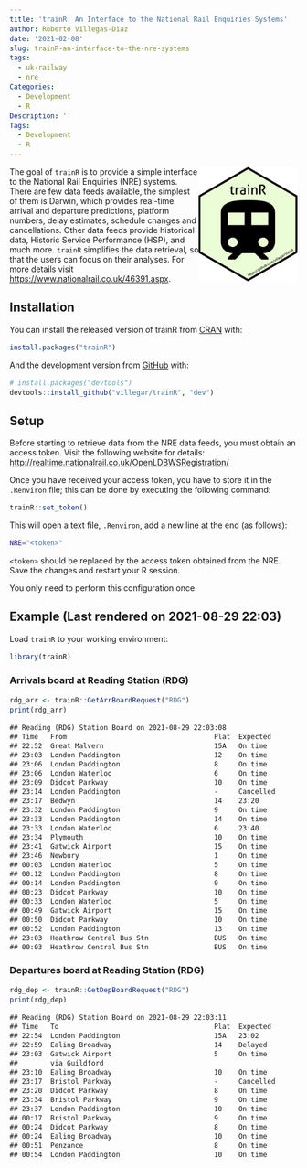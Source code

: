 ```yaml
---
title: 'trainR: An Interface to the National Rail Enquiries Systems'
author: Roberto Villegas-Diaz
date: '2021-02-08'
slug: trainR-an-interface-to-the-nre-systems
tags:
  - uk-railway
  - nre
Categories:
  - Development
  - R
Description: ''
Tags:
  - Development
  - R
---
```


<img src="https://raw.githubusercontent.com/villegar/trainR/main/inst/images/logo.png" alt="logo" align="right" height=200px/>

The goal of `trainR` is to provide a simple interface to the 
National Rail Enquiries (NRE) systems. There are few data feeds 
available, the simplest of them is Darwin, which provides real-time 
arrival and departure predictions, platform numbers, delay estimates, 
schedule changes and cancellations. Other data feeds provide historical 
data, Historic Service Performance (HSP), and much more. `trainR` 
simplifies the data retrieval, so that the users can focus on their 
analyses. For more details visit 
https://www.nationalrail.co.uk/46391.aspx.

## Installation

You can install the released version of trainR from [CRAN](https://CRAN.R-project.org) with:

``` r
install.packages("trainR")
```

And the development version from [GitHub](https://github.com/) with:

``` r
# install.packages("devtools")
devtools::install_github("villegar/trainR", "dev")
```

## Setup
Before starting to retrieve data from the NRE data feeds, you must obtain an access token. 
Visit the following website for details: http://realtime.nationalrail.co.uk/OpenLDBWSRegistration/

Once you have received your access token, you have to store it in the `.Renviron` file; this can be 
done by executing the following command:


```r
trainR::set_token()
```

This will open a text file, `.Renviron`, add a new line at the end (as follows):

```bash
NRE="<token>"
```

`<token>` should be replaced by the access token obtained from the NRE. Save the changes and restart 
your R session.

You only need to perform this configuration once.

## Example (Last rendered on 2021-08-29 22:03)

Load `trainR` to your working environment:

```r
library(trainR)
```

### Arrivals board at Reading Station (RDG)


```r
rdg_arr <- trainR::GetArrBoardRequest("RDG")
print(rdg_arr)
```

```
## Reading (RDG) Station Board on 2021-08-29 22:03:08
## Time   From                                    Plat  Expected
## 22:52  Great Malvern                           15A   On time
## 23:03  London Paddington                       12    On time
## 23:06  London Paddington                       8     On time
## 23:06  London Waterloo                         6     On time
## 23:09  Didcot Parkway                          10    On time
## 23:14  London Paddington                       -     Cancelled
## 23:17  Bedwyn                                  14    23:20
## 23:32  London Paddington                       9     On time
## 23:33  London Paddington                       14    On time
## 23:33  London Waterloo                         6     23:40
## 23:34  Plymouth                                10    On time
## 23:41  Gatwick Airport                         15    On time
## 23:46  Newbury                                 1     On time
## 00:03  London Waterloo                         5     On time
## 00:12  London Paddington                       8     On time
## 00:14  London Paddington                       9     On time
## 00:23  Didcot Parkway                          10    On time
## 00:33  London Waterloo                         5     On time
## 00:49  Gatwick Airport                         15    On time
## 00:50  Didcot Parkway                          10    On time
## 00:52  London Paddington                       13    On time
## 23:03  Heathrow Central Bus Stn                BUS   On time
## 00:03  Heathrow Central Bus Stn                BUS   On time
```

### Departures board at Reading Station (RDG)


```r
rdg_dep <- trainR::GetDepBoardRequest("RDG")
print(rdg_dep)
```

```
## Reading (RDG) Station Board on 2021-08-29 22:03:11
## Time   To                                      Plat  Expected
## 22:54  London Paddington                       15A   23:02
## 22:59  Ealing Broadway                         14    Delayed
## 23:03  Gatwick Airport                         5     On time
##        via Guildford                           
## 23:10  Ealing Broadway                         10    On time
## 23:17  Bristol Parkway                         -     Cancelled
## 23:20  Didcot Parkway                          8     On time
## 23:34  Bristol Parkway                         9     On time
## 23:37  London Paddington                       10    On time
## 00:17  Bristol Parkway                         9     On time
## 00:24  Didcot Parkway                          8     On time
## 00:24  Ealing Broadway                         10    On time
## 00:51  Penzance                                8     On time
## 00:54  London Paddington                       10    On time
```
